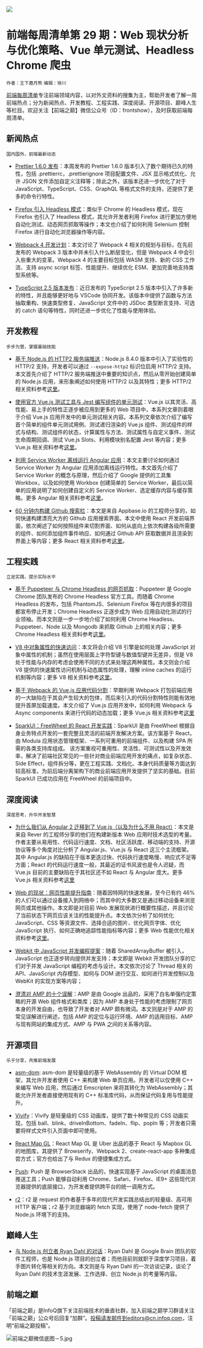 
![](http://upload-images.jianshu.io/upload_images/1647496-49951034f8b1a36b.jpg?imageMogr2/auto-orient/strip%7CimageView2/2/w/1240)

# 前端每周清单第 29 期：Web 现状分析与优化策略、Vue 单元测试、Headless Chrome 爬虫

`作者：王下邀月熊` `编辑：徐川`

[前端每周清单](http://www.infoq.com/cn/FE-Weekly)专注前端领域内容，以对外文资料的搜集为主，帮助开发者了解一周前端热点；分为新闻热点、开发教程、工程实践、深度阅读、开源项目、巅峰人生等栏目。欢迎关注【前端之巅】微信公众号（ID：frontshow），及时获取前端每周清单。

## 新闻热点

`国内国外，前端最新动态`

- [Prettier 1.6.0 发布](https://github.com/prettier/prettier/releases/tag/1.6.0)：本周发布的 Prettier 1.6.0 版本引入了数个期待已久的特性，包括 .prettierrc，.prettierignore 项目配置文件、JSX 显示格式优化、允许 JSON 文件添加自定义注释等；除此之外，该版本还进一步优化了对于 JavaScript、TypeScript、CSS、GraphQL 等格式文件的支持，还提供了更多的命令行特性。

- [Firefox 引入 Headless 模式](https://developer.mozilla.org/en-US/Firefox/Headless_mode)：类似于 Chrome 的 Headless 模式，现在 Firefox 也引入了 Headless 模式，其允许开发者利用 Firefox 进行更加方便地自动化测试、动态网页抓取等操作；本文也介绍了如何利用 Selenium 控制 Firefox 进行自动化浏览器操作等内容。

- [Webpack 4 开发计划](https://parg.co/bxC)：本文讨论了 Webpack 4 相关的规划与目标，在先前发布的 Webpack 3 版本中并未引入什么断层变化，但是 Webpack 4 中会引入些重大的变革。Webpack 4 的主要目标包括 WASM 支持、新的 CSS 工作流、支持 async script 标签、性能提升、继续优化 ESM、更加完善地支持类型系统等。

- [TypeScript 2.5 版本发布](https://parg.co/b7b)：近日发布的 TypeScript 2.5 版本中引入了许多新的特性，并且能够更好地与 VSCode 协同开发。该版本中提供了函数与方法抽取重构、快速类型修复、JavaScript 文件中的 JSDoc 类型断言支持、可选的 catch 语句等特性，同时还进一步优化了性能与使用体验。


## 开发教程

`步步为营，掌握基础技能`

- [基于 Node.js 的 HTTP2 服务端推送](https://blog.risingstack.com/node-js-http-2-push/)：Node.js 8.4.0 版本中引入了实验性的 HTTP/2 支持，开发者可以通过 `--expose-http2` 标识位启用 HTTP/2 支持。本文首先介绍了 HTTP/2 服务端推送中重要的知识点，然后从零开始创建简单的 Node.js 应用，来形象阐述如何使用 HTTP/2 以及其特性；更多 HTTP/2 相关资料参考[这里](https://parg.co/b7r)。

- [使用官方 Vue.js 测试工具与 Jest 编写组件的单元测试](https://parg.co/b7U)：Vue.js 以其灵活、高性能、易上手的特性正逐步被应用到更多的 Web 项目中，本系列文章则着眼于介绍 Vue.js 应用开发中的单元测试相关内容。本系列文章依次介绍了编写首个简单的组件单元测试用例、测试递归渲染的 Vue.js 组件、测试组件的样式与结构、测试组件的状态，计算属性与方法、测试属性与自定义事件、测试生命周期回调、测试 Vue.js Slots、利用模块别名配置 Jest 等内容；更多 Vue.js 相关资料参考[这里](https://parg.co/byL)。

- [利用 Service Worker 离线运行 Angular 应用](https://malcoded.com/posts/angular-service-worker)：本文主要讨论如何通过 Service Worker 为 Angular 应用添加离线运行特性。本文首先介绍了 Service Worker 的概念与原理，然后介绍了 Google 提供的工具集 Workbox，以及如何使用 Workbox 创建简单的 Service Worker，最后以简单的应用说明了如何创建自定义的 Service Worker、选定缓存内容与缓存策略。更多 Angular 相关资料参考[这里](https://parg.co/bT2)。

- [60 分钟内构建 Github 搜索栏](https://parg.co/b7S)：本文是来自 Appbase.io 的工程师分享的，如何快速构建漂亮大方的 Github 应用搜索界面。本文中使用 React 开发前端界面，依次阐述了如何按照组件来切割界面、如何从底向上依次构建各级所需要的组件、如何添加组件事件响应、如何通过 Github API 获取数据并且渲染到界面上等内容；更多 React 相关资料参考[这里](https://parg.co/bM1)。

## 工程实践

`立足实践，提示实际水平`

- [基于 Puppeteer 与 Chrome Headless 的网页抓取](https://github.com/emadehsan/thal)：Puppeteer 是 Google Chrome 团队发布的 Chrome Headless 官方工具。而随着 Chrome Headless 的发布，包括 PhantomJS、Selenium Firefox 等在内很多的项目都宣布停止开发；Chrome Headless 正逐步成为 Web 应用自动化测试的行业领袖。而本文则是一步一步地介绍了如何利用 Chrome Headless、Puppeteer、Node 以及 Mongodb 来抓取 Github 上的相关内容；更多 Chrome Headless 相关资料参考[这里](https://parg.co/btv)。

- [V8 中对象属性的快速访问](https://parg.co/b70)：本文将会介绍 V8 引擎是如何处理 JavaScript 对象中属性的机制；虽然在使用层面上字符型键与数值型键并无差异，但是 V8 处于性能与内存的考虑会使用不同的方式来处理这两种属性。本文则会介绍 V8 提供的快速属性访问机制与动态属性的处理，理解 inline caches 的运行机制等内容；更多 V8 相关资料参考[这里](https://parg.co/bzt)。

- [基于 Webpack 的 Vue.js 应用代码分割](https://parg.co/b7c)：早期利用 Webpack 打包前端应用的一大缺陷在于其会产生较大的包体，而后来引入的代码分割特性则能有效地提升首屏加载速度。本文介绍了 Vue.js 应用开发中，如何利用 Webpack 与 Async components 来进行代码的动态加载；更多 Vue.js 相关资料参考[这里](https://parg.co/byL)

- [SparkUI：FreeWheel 的 React 开发实践](https://parg.co/b7E)：SparkUI 是由 FreeWheel 根据自身业务特点开发的一套完整且灵活的前端开发解决方案。该方案基于 React，由 Modula 应用状态管理框架、一系列可重用的前端组件、以及构建 SPA 所需的各类支持库组成。 该方案重视可重用性、灵活性、可测试性以及开发效率，解决了前端社区常见的一些针对商业前端应用开发的痛点，如复杂状态、Side Effect，组件拆分等，更在工程实践、文档化、本身代码质量等方面达到较高标准，为前后端分离架构下的商业前端应用开发提供了坚实的基础。目前 SparkUI 已成功应用在 FreeWheel 的前端项目中。

## 深度阅读

`深度思考，升华开发智慧`

- [为什么我们从 Angular 2 迁移到了 Vue.js（以及为什么不用 React）](https://parg.co/bxB)：本文是来自 Rever 的工程师分享的他们在构建新版本 Web 应用时技术选型的考量。作者主要从易用性、代码运行速度、文档、社区活跃度、移动端的支持、开源协议等多个角度对比分析了 Angular.js、Vue.js 与 React 这三个主流框架。其中 Angular.js 的缺陷在于版本更迭过快、代码执行速度略慢、响应式不足等方面；React 的代码运行速度一般，其最近的证书风波也是令人迟疑，而 Vue.js 目前的主要缺陷在于其社区还不如 React 与 Angular 庞大。更多 Vue.js 相关资料参考[这里](https://parg.co/byL)

- [Web 的现状：网页性能提升指南](https://parg.co/b7d)：随着因特网的快速发展，至今已有约 46% 的人们可以通过设备接入到网络中；而其中的大多数又是通过移动设备来浏览网页或其他操作。本文即是对目前 Web 发展现状进行概要性描述，并且讨论了当前状态下网页应该关注的性能提升点。本文依次分析了如何优化 JavaScript、CSS 等资源文件、选择合适的图片、优化网页字体、优化 JavaScript 执行、如何正确地追踪性能指标等内容；更多 Web 性能优化相关资料参考[这里](https://parg.co/b7P)。

- [Webkit 中 JavaScript 并发编程提案](https://parg.co/b7K)：随着 SharedArrayBuffer 被引入，JavaScript 也正逐步转向提供并发支持；本文即是 Webkit 开发团队分享的它们对于并发 JavaScript 编程的考虑与设计。本文依次讨论了 Thread 相关的 API、JavaScript 内存模型、如何与 DOM 进行交互、如何进行并发控制以及 WebKit 的实现方案等内容；

- [澄清对 AMP 的十个误解](https://parg.co/b76)：AMP 是由 Google 出品的，采用了白名单强约定策略的开源 Web 组件格式和类库；因为 AMP 本身处于性能的考虑限制了网页本身的开发自由，也导致了开发者对 AMP 颇有微词。本文则是对于 AMP 的常见误解进行阐述，包括 AMP 的定位与运行环境、AMP 的适用目标、AMP 与现有网站的集成方式、AMP 与 PWA 之间的关系等内容。

## 开源项目

`乐于分享，共推前端发展`

- [asm-dom](https://github.com/mbasso/asm-dom): asm-dom 是轻量级的基于 WebAssembly 的 Virtual DOM 框架，其允许开发者使用 C++ 来构建 Web 单页应用。开发者可以仅使用 C++ 来编写 Web 应用，然后通过 Emscripten 来将其转化为 WebAssembly；其能允许开发者直接使用现有的 C++ 标准库代码，从而保证代码复用与性能提升。

- [Vivify](https://github.com/Martz90/vivify)：Vivify 是轻量级的 CSS 动画库，提供了数十种常见的 CSS 动画实现，包括 ball、blink、driveInBottom、fadeIn、flip、popIn 等；开发者只需要将样式文件引入页面中即可使用。

- [React Map GL](http://uber.github.io/react-map-gl)：React Map GL 是 Uber 出品的基于 React 与 Mapbox GL 的地图库，其提供了 Browserify、Webpack 2、create-react-app 多种集成尝方式；官方也给出了与 Redux 的便捷集成方式。

- [Push](https://github.com/Nickersoft/push.js): Push 是 BrowserStack 出品的，快速实现基于 JavaScript 的桌面消息推送工具；Push 能够自动利用 Chrome、Safari、Firefox、IE9+ 这些现代浏览器提供的底层接口，为开发者提供跨平台的统一调用方式。

- [r2](https://github.com/mikeal/r2)：r2 是 request 的作者基于多年的现代开发实践总结出的轻量级、高可用 HTTP 客户端；r2 基于浏览器端的 fetch 实现，使用了 node-fetch 提供了 Node.js 环境下的支持。

## 巅峰人生

- [与 Node.js 创立者 Ryan Dahl 的对话](https://parg.co/b7u)：Ryan Dahl 是 Google Brain 团队的软件工程师，也是 Node.js 项目的创立者；而他目前则就职于深度学习项目，着手图片转化等相关的方向。本文则是与 Ryan Dahl 的一次访谈记录，谈论了 Ryan Dahl 的技术生涯发展、工作选择、创立 Node.js 的考量等内容。

## 前端之巅

「前端之巅」是InfoQ旗下关注前端技术的垂直社群，加入前端之巅学习群请关注「前端之巅」公众号后回复“加群”。投稿请发邮件到editors@cn.infoq.com，注明“前端之巅投稿”。

![前端之巅微信底图－5.jpg](http://upload-images.jianshu.io/upload_images/1647496-01712a993d2b23de.jpg?imageMogr2/auto-orient/strip%7CimageView2/2/w/1240)
